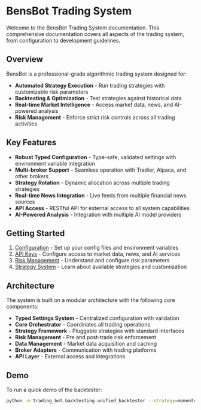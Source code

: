 # BensBot Trading System

Welcome to the BensBot Trading System documentation. This comprehensive documentation covers all aspects of the trading system, from configuration to development guidelines.

## Overview

BensBot is a professional-grade algorithmic trading system designed for:

- **Automated Strategy Execution** - Run trading strategies with customizable risk parameters
- **Backtesting & Optimization** - Test strategies against historical data
- **Real-time Market Intelligence** - Access market data, news, and AI-powered analysis
- **Risk Management** - Enforce strict risk controls across all trading activities

## Key Features

- **Robust Typed Configuration** - Type-safe, validated settings with environment variable integration
- **Multi-broker Support** - Seamless operation with Tradier, Alpaca, and other brokers
- **Strategy Rotation** - Dynamic allocation across multiple trading strategies
- **Real-time News Integration** - Live feeds from multiple financial news sources
- **API Access** - RESTful API for external access to all system capabilities
- **AI-Powered Analysis** - Integration with multiple AI model providers

## Getting Started

1. [Configuration](configuration.md) - Set up your config files and environment variables
2. [API Keys](api-keys.md) - Configure access to market data, news, and AI services 
3. [Risk Management](risk-management.md) - Understand and configure risk parameters
4. [Strategy System](strategy-system.md) - Learn about available strategies and customization

## Architecture

The system is built on a modular architecture with the following core components:

- **Typed Settings System** - Centralized configuration with validation
- **Core Orchestrator** - Coordinates all trading operations
- **Strategy Framework** - Pluggable strategies with standard interfaces
- **Risk Management** - Pre and post-trade risk enforcement
- **Data Management** - Market data acquisition and caching
- **Broker Adapters** - Communication with trading platforms
- **API Layer** - External access and integrations

## Demo

To run a quick demo of the backtester:

```bash
python -m trading_bot.backtesting.unified_backtester --strategy=momentum --symbol=AAPL --days=90
```
